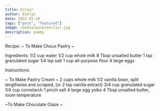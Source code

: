 ```yaml
---
title: Eclair
author: Evelyn
date: 2022-01-10
tags: ["post", "featured"]
image: /media/purpleeclair.jpg
description: yummy
---
```


Recipe:
~ To Make Choux Pastry ~

Ingredients:
1/2 cup water
1/2 cup whole milk
8 Tbsp unsalted butter
1 tsp granulated sugar
1/4 tsp salt
1 cup all-purpose flour
4 large eggs

Instructions:

~ To Make Pastry Cream ~
2 cups whole milk
1/2 vanilla bean, split lengthwise and scraped, (or 2 tsp vanilla extract)
3/4 cup granulated sugar
1/4 cup cornstarch
1 pinch salt
4 large egg yolks
4 Tbsp unsalted butter, room temperature

~To Make Chocolate Glaze ~
